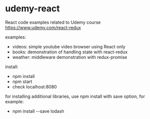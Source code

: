 # udemy-react
React code examples related to Udemy course https://www.udemy.com/react-redux

examples:

- videos: simple youtube video browser using React only
- books: demonstration of handling state with react-redux
- weather: middleware demonstration with redux-promise

install:

- npm install
- npm start
- check localhost:8080

for installing additional libraries, use npm install with save option, for example:

- npm install --save lodash
